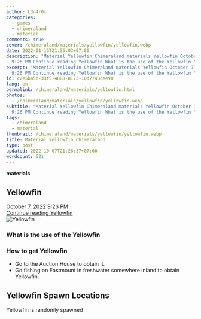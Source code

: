 ```yaml
---
author: L3n4r0x
categories:
  - games
  - chimeraland
  - material
comments: true
cover: /chimeraland/materials/yellowfin/yellowfin.webp
date: 2022-01-15T21:56:03+07:00
description: "Material Yellowfin Chimeraland materials Yellowfin October 7, 2022
  9:26 PM Continue reading Yellowfin What is the use of the Yellowfin "
excerpt: "Material Yellowfin Chimeraland materials Yellowfin October 7, 2022
  9:26 PM Continue reading Yellowfin What is the use of the Yellowfin "
id: c2e5b45b-33f5-4888-8173-10d7743dee98
lang: en
permalink: /chimeraland/materials/yellowfin.html
photos:
  - /chimeraland/materials/yellowfin/yellowfin.webp
subtitle: "Material Yellowfin Chimeraland materials Yellowfin October 7, 2022
  9:26 PM Continue reading Yellowfin What is the use of the Yellowfin "
tags:
  - chimeraland
  - material
thumbnail: /chimeraland/materials/yellowfin/yellowfin.webp
title: Material Yellowfin Chimeraland
type: post
updated: 2022-10-07T21:26:37+07:00
wordcount: 621
---
```


<link
  rel="stylesheet"
  href="https://rawcdn.githack.com/dimaslanjaka/Web-Manajemen/870a349/css/bootstrap-5-3-0-alpha3-wrapper.css"
/>
<section id="bootstrap-wrapper">
  <div data-bs-theme="dark">
    <div
      class="row g-0 border rounded overflow-hidden flex-md-row mb-4 shadow-sm position-relative bg-dark text-light"
    >
      <div class="col p-4 d-flex flex-column position-static">
        <strong class="d-inline-block mb-2 text-success">materials</strong>
        <h2 class="mb-0">Yellowfin</h2>
        <div class="mb-1 text-muted">October 7, 2022 9:26 PM</div>
        <a
          href="/chimeraland/materials/yellowfin.html"
          class="stretched-link d-none text-primary"
          >Continue reading Yellowfin</a
        >
      </div>
      <div class="col-auto d-none d-md-block d-lg-block">
        <img
          src="https://www.webmanajemen.com/chimeraland/materials/yellowfin/yellowfin.webp"
          alt="Yellowfin"
        />
      </div>
    </div>
    <div class="row">
      <div class="col-lg-6 col-12 mb-2">
        <div class="card">
          <div class="card-body">
            <h3 class="card-title">What is the use of the Yellowfin</h3>
            <div class="card-text"><ul></ul></div>
          </div>
        </div>
      </div>
      <div class="col-lg-6 col-12 mb-2">
        <div class="card">
          <div class="card-body">
            <h3 class="card-title">How to get Yellowfin</h3>
            <div class="card-text">
              <ul>
                <li>Go to the Auction House to obtain it.</li>
                <li>
                  Go fishing on Eastmount in freshwater somewhere inland to
                  obtain Yellowfin.
                </li>
              </ul>
            </div>
          </div>
        </div>
      </div>
      <div class="col-12 mb-2">
        <h2>Yellowfin Spawn Locations</h2>
        <p>Yellowfin is randomly spawned</p>
      </div>
    </div>
  </div>
</section>